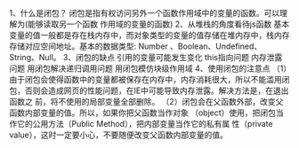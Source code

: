 1、什么是闭包？
闭包是指有权访问另外一个函数作用域中的变量的函数。可以理解为(能够读取另一个函数
作用域的变量的函数)
2、从堆栈的角度看待js函数
基本变量的值一般都是存在栈内存中，而对象类型的变量的值存储在堆内存中，栈内存
存储对应空间地址。基本的数据类型: Number 、Boolean、Undefined、String、Null。
3、闭包的缺点
引用的变量可能发生变化
this指向问题
内存泄露问题
用闭包解决递归调用问题
用闭包模仿块级作用域
4、使用闭包的注意点
（1）由于闭包会使得函数中的变量都被保存在内存中，内存消耗很大，所以不能滥用闭
包，否则会造成网页的性能问题，在IE中可能导致内存泄露。解决方法是，在退出函数之
前，将不使用的局部变量全部删除。
（2）闭包会在父函数外部，改变父函数内部变量的值。所以，如果你把父函数当作对象
（object）使用，把闭包当作它的公用方法（Public Method），把内部变量当作它的私有属
性（private value），这时一定要小心，不要随便改变父函数内部变量的值。